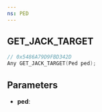 ```yaml
---
ns: PED
---
```

## GET_JACK_TARGET

```c
// 0x5486A79D9FBD342D
Any GET_JACK_TARGET(Ped ped);
```

## Parameters
* **ped**:
